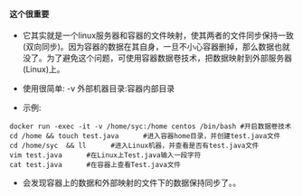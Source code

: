 #### 这个很重要
+ 它其实就是一个linux服务器和容器的文件映射，使其两者的文件同步保持一致(双向同步)。因为容器的数据在其自身，一旦不小心容器删掉，那么数据也就没了。为了避免这个问题，可使用容器数据卷技术，把数据映射到外部服务器(Linux)上。

+ 使用很简单: -v 外部机器目录:容器内部目录
+ 示例: 
```
docker run -exec -it -v /home/syc:/home centos /bin/bash #开启数据卷技术
cd /home && touch test.java      #进入容器home目录，并创建test.java文件
cd /home/syc  && ll      #进入Linux机器，并查看是否有test.java文件
vim test.java      #在Linux上Test.java输入一段字符
cat test.java      #在容器上查看Test.java文件	
```
+ 会发现容器上的数据和外部映射的文件下的数据保持同步了。。

####
